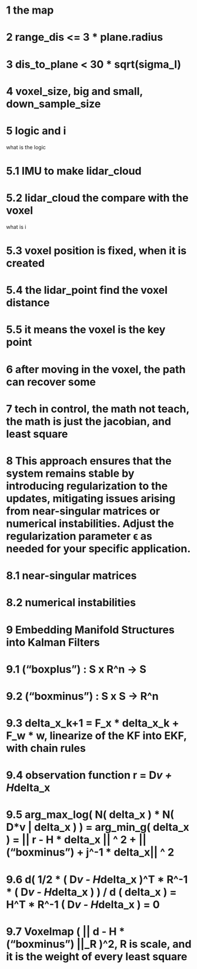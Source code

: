 # 1 	the map
# 2 	range_dis <= 3 * plane.radius
# 3 	dis_to_plane < 30 * sqrt(sigma_l)
# 4 	voxel_size, big and small, down_sample_size

# 5 	logic and i
what is the logic
# 5.1 	IMU to make lidar_cloud
# 5.2 	lidar_cloud the compare with the voxel
what is i
# 5.3 	voxel position is fixed, when it is created
# 5.4 	the lidar_point find the voxel distance

# 5.5 	it means the voxel is the key point


# 6 	after moving in the voxel, the path can recover some
# 7 	tech in control, the math not teach, the math is just the jacobian, and least square
# 8 	This approach ensures that the system remains stable by introducing regularization to the updates, mitigating issues arising from near-singular matrices or numerical instabilities. Adjust the regularization parameter ϵ as needed for your specific application.
# 8.1	near-singular matrices
# 8.2 	numerical instabilities

# 9	Embedding Manifold Structures into Kalman Filters
# 9.1	(“boxplus”) : S x R^n -> S
# 9.2	(“boxminus”) : S x S -> R^n
# 9.3 	delta_x_k+1 = F_x * delta_x_k + F_w * w, linearize of the KF into EKF, with chain rules
# 9.4 	observation function r = D*v + H*delta_x
# 9.5	arg_max_log( N( delta_x ) * N( D*v | delta_x ) ) = arg_min_g( delta_x ) = || r - H * delta_x || ^ 2 + || (“boxminus”) + j^-1 * delta_x|| ^ 2
# 9.6	d( 1/2 * ( D*v - H*delta_x )^T * R^-1 * ( D*v - H*delta_x ) ) / d ( delta_x ) = H^T * R^-1 ( D*v - H*delta_x ) = 0
# 9.7 	Voxelmap ( || d - H * (“boxminus”) ||_R )^2, R is scale, and it is the weight of every least square  
